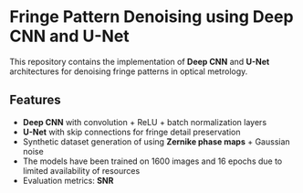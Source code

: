 # Fringe Pattern Denoising using Deep CNN and U-Net

This repository contains the implementation of **Deep CNN** and **U-Net** architectures for denoising fringe patterns in optical metrology.

## Features
- **Deep CNN** with convolution + ReLU + batch normalization layers
- **U-Net** with skip connections for fringe detail preservation
- Synthetic dataset generation of using **Zernike phase maps** + Gaussian noise
- The models have been trained on 1600 images and 16 epochs due to limited availability of resources
- Evaluation metrics: **SNR**

